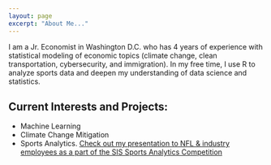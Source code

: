 ```yaml
---
layout: page
excerpt: "About Me..."
---
```


I am a Jr. Economist in Washington D.C. who has 4 years of experience with statistical modeling of economic topics (climate change, clean transportation, cybersecurity, and immigration). In my free time, I use R to analyze sports data and deepen my understanding of data science and statistics. 

## Current Interests and Projects:

- Machine Learning
- Climate Change Mitigation
- Sports Analytics. [Check out my presentation to NFL & industry employees as a part of the SIS Sports Analytics Competition](https://youtu.be/efSjcSl4_lA)

